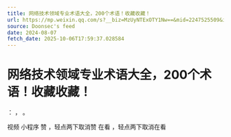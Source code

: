 ```yaml
---
title: 网络技术领域专业术语大全，200个术语！收藏收藏！
url: https://mp.weixin.qq.com/s?__biz=MzUyNTExOTY1Nw==&mid=2247525509&idx=1&sn=119a564e62aa56fd05e6cbb2ed5d86df
source: Doonsec's feed
date: 2024-08-07
fetch_date: 2025-10-06T17:59:37.028584
---
```


# 网络技术领域专业术语大全，200个术语！收藏收藏！

：
，
。

视频
小程序
赞
，轻点两下取消赞
在看
，轻点两下取消在看